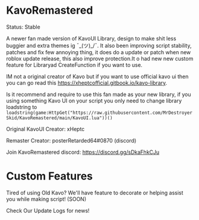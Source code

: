 # KavoRemastered
Status: Stable

A newer fan made version of KavoUI Library, design to make shit less buggier and extra themes ig ¯\_(ツ)_/¯. It also been improving script stability, patches and fix few annoying thing, it does do a update or patch when new roblox update release, this also improve protection.It o had new new custom feature for Libraryad CreateFunction if you want to use.

IM not a original creator of Kavo but if you want to use official kavo ui then you can go read this https://xheptcofficial.gitbook.io/kavo-library.

Is it recommend and require to use this fan made as your new library, if you using something Kavo UI on your script you only need to change library loadstring to ``loadstring(game:HttpGet("https://raw.githubusercontent.com/MrDestroyerSkid/KavoRemastered/main/KavoUI.lua"))()``

Original KavoUI Creator: xHeptc

Remaster Creator: posterRetarded64#0870 (discord)

Join KavoRemastered discord: https://discord.gg/sDkaFhkCJu 

# Custom Features

Tired of using Old Kavo? We'll have feature to decorate or helping assist you while making script! (SOON)

Check Our Update Logs for news!
